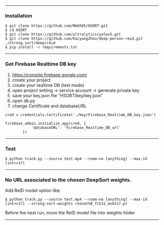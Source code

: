 * * *

### Installation
```
$ git clone https://github.com/Mm6585/HSORT.git
$ cd HSORT
$ git clone https://github.com/ultralytics/yolov5.git
$ git clone https://github.com/KaiyangZhou/deep-person-reid.git ./strong_sort/deep/reid
$ pip install -r requirements.txt
```

* * *

### Get Firebase Realtime DB key
1. https://console.firebase.google.com/
2. create your project
3. create your realtime DB (test mode)
4. open project setting -> service account -> generate private key
5. save your key.json file "HSORT/key/key.json"
6. open db.py
7. change Certificate and databaseURL
```
cred = credentials.Certificate('./key/Firebase_Realtime_DB_key.json')

firebase_admin.initialize_app(cred, {
            'databaseURL': 'Firebase_Realtime_DB_url'
        })
```

* * *

### Test
```
$ python track.py --source test.mp4 --room-no [anything] --max-id [int>=17]
```

* * *

### No URL associated to the chosen DeepSort weights.

Add ReID model option like:
```
$ python track.py --source test.mp4 --room-no [anything] --max-id [int>=17] --strong-sort-weights resnet50_fc512_msmt17.pt
```
Before the next run, move the ReID model file into weights folder

* * *
